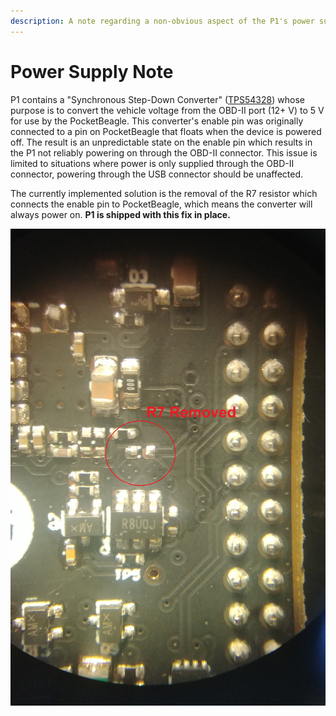 ```yaml
---
description: A note regarding a non-obvious aspect of the P1's power supply
---
```


# Power Supply Note

P1 contains a "Synchronous Step-Down Converter" \([TPS54328](https://www.ti.com/lit/ds/symlink/tps54328.pdf?ts=1593196956435&ref_url=https%253A%252F%252Fwww.google.com%252F)\) whose purpose is to convert the vehicle voltage from the OBD-II port \(12+ V\) to 5 V for use by the PocketBeagle. This converter's enable pin was originally connected to a pin on PocketBeagle that floats when the device is powered off. The result is an unpredictable state on the enable pin which results in the P1 not reliably powering on through the OBD-II connector. This issue is limited to situations where power is only supplied through the OBD-II connector, powering through the USB connector should be unaffected.

The currently implemented solution is the removal of the R7 resistor which connects the enable pin to PocketBeagle, which means the converter will always power on. **P1 is shipped with this fix in place.**

![Microscope image of where R7 resistor is removed](../.gitbook/assets/20200626_115852.jpg)

